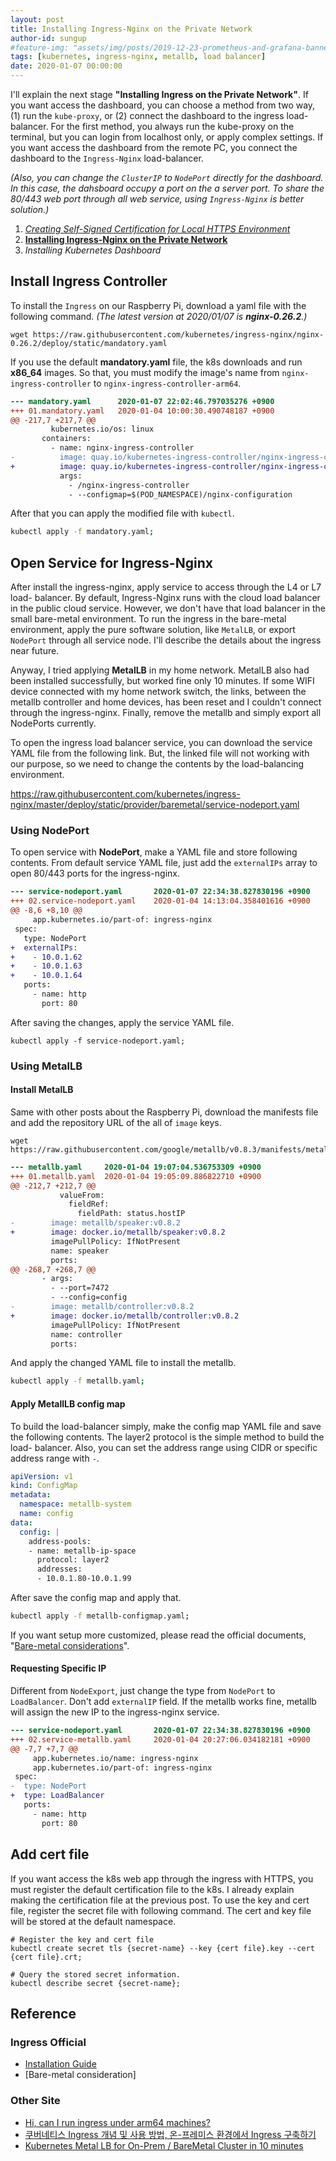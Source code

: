 ```yaml
---
layout: post
title: Installing Ingress-Nginx on the Private Network
author-id: sungup
#feature-img: "assets/img/posts/2019-12-23-prometheus-and-grafana-banner.jpeg"
tags: [kubernetes, ingress-nginx, metallb, load balancer]
date: 2020-01-07 00:00:00
---
```


I'll explain the next stage **"Installing Ingress on the Private Network"**. If
you want access the dashboard, you can choose a method from two way, (1) run the
`kube-proxy`, or (2) connect the dashboard to the ingress load-balancer. For
the first method, you always run the kube-proxy on the terminal, but you can
login from localhost only, or apply complex settings. If you want access the
dashboard from the remote PC, you connect the dashboard to the `Ingress-Nginx`
load-balancer.

*(Also, you can change the `ClusterIP` to `NodePort` directly for the dashboard.
In this case, the dahsboard occupy a port on the a server port. To share the
80/443 web port through all web service, using `Ingress-Nginx` is better
solution.)*

1. *[Creating Self-Signed Certification for Local HTTPS Environment]*
2. **[Installing Ingress-Nginx on the Private Network]**
3. *Installing Kubernetes Dashboard*

## Install Ingress Controller

To install the `Ingress` on our Raspberry Pi, download a yaml file with the
following command. *(The latest version at 2020/01/07 is **nginx-0.26.2**.)*

```shell
wget https://raw.githubusercontent.com/kubernetes/ingress-nginx/nginx-0.26.2/deploy/static/mandatory.yaml
```

If you use the default **mandatory.yaml** file, the k8s downloads and run
**x86_64** images. So that, you must modify the image's name from
`nginx-ingress-controller` to `nginx-ingress-controller-arm64`.

```diff
--- mandatory.yaml      2020-01-07 22:02:46.797035276 +0900
+++ 01.mandatory.yaml   2020-01-04 10:00:30.490748187 +0900
@@ -217,7 +217,7 @@
         kubernetes.io/os: linux
       containers:
         - name: nginx-ingress-controller
-          image: quay.io/kubernetes-ingress-controller/nginx-ingress-controller:0.26.2
+          image: quay.io/kubernetes-ingress-controller/nginx-ingress-controller-arm64:0.26.2
           args:
             - /nginx-ingress-controller
             - --configmap=$(POD_NAMESPACE)/nginx-configuration
```

After that you can apply the modified file with `kubectl`.

```bash
kubectl apply -f mandatory.yaml;
```

## Open Service for Ingress-Nginx

After install the ingress-nginx, apply service to access through the L4 or L7
load- balancer. By default, Ingress-Nginx runs with the cloud load balancer in
the public cloud service. However, we don't have that load balancer in the
small bare-metal environment. To run the ingress in the bare-metal environment,
apply the pure software solution, like `MetalLB`, or export `NodePort` through
all service node. I'll describe the details about the ingress near future.

Anyway, I tried applying **MetalLB** in my home network. MetalLB also had been
installed successfully, but worked fine only 10 minutes. If some WIFI device
connected with my home network switch, the links, between the metallb
controller and home devices, has been reset and I couldn't connect through the
ingress-nginx. Finally, remove the metallb and simply export all NodePorts
currently.

To open the ingress load balancer service, you can download the service YAML
file from the following link. But, the linked file will not working with our
purpose, so we need to change the contents by the load-balancing environment.

<https://raw.githubusercontent.com/kubernetes/ingress-nginx/master/deploy/static/provider/baremetal/service-nodeport.yaml>

### Using NodePort

To open service with **NodePort**, make a YAML file and store following
contents. From default service YAML file, just add the `externalIPs` array to
open 80/443 ports for the ingress-nginx.

```diff
--- service-nodeport.yaml       2020-01-07 22:34:38.827830196 +0900
+++ 02.service-nodeport.yaml    2020-01-04 14:13:04.358401616 +0900
@@ -8,6 +8,10 @@
     app.kubernetes.io/part-of: ingress-nginx
 spec:
   type: NodePort
+  externalIPs:
+    - 10.0.1.62
+    - 10.0.1.63
+    - 10.0.1.64
   ports:
     - name: http
       port: 80
```

After saving the changes, apply the service YAML file.

```shell
kubectl apply -f service-nodeport.yaml;
```

### Using MetalLB

#### Install MetalLB

Same with other posts about the Raspberry Pi, download the manifests file and
add the repository URL of the all of `image` keys.

```shell
wget https://raw.githubusercontent.com/google/metallb/v0.8.3/manifests/metallb.yaml;
```

```diff
--- metallb.yaml     2020-01-04 19:07:04.536753309 +0900
+++ 01.metallb.yaml  2020-01-04 19:05:09.886822710 +0900
@@ -212,7 +212,7 @@
           valueFrom:
             fieldRef:
               fieldPath: status.hostIP
-        image: metallb/speaker:v0.8.2
+        image: docker.io/metallb/speaker:v0.8.2
         imagePullPolicy: IfNotPresent
         name: speaker
         ports:
@@ -268,7 +268,7 @@
       - args:
         - --port=7472
         - --config=config
-        image: metallb/controller:v0.8.2
+        image: docker.io/metallb/controller:v0.8.2
         imagePullPolicy: IfNotPresent
         name: controller
         ports:
```

And apply the changed YAML file to install the metallb.

```bash
kubectl apply -f metallb.yaml;
```

#### Apply MetallLB config map

To build the load-balancer simply, make the config map YAML file and save the
following contents. The layer2 protocol is the simple method to build the load-
balancer. Also, you can set the address range using CIDR or specific address
range with `-`.

```yaml
apiVersion: v1
kind: ConfigMap
metadata:
  namespace: metallb-system
  name: config
data:
  config: |
    address-pools:
    - name: metallb-ip-space
      protocol: layer2
      addresses:
      - 10.0.1.80-10.0.1.99
```

After save the config map and apply that.

```bash
kubectl apply -f metallb-configmap.yaml;
```

If you want setup more customized, please read the official documents,
"[Bare-metal considerations]".

#### Requesting Specific IP

Different from `NodeExport`, just change the type from `NodePort` to
`LoadBalancer`. Don't add `externalIP` field. If the metallb works fine,
metallb will assign the new IP to the ingress-nginx service.

```diff
--- service-nodeport.yaml       2020-01-07 22:34:38.827830196 +0900
+++ 02.service-metallb.yaml     2020-01-04 20:27:06.034182181 +0900
@@ -7,7 +7,7 @@
     app.kubernetes.io/name: ingress-nginx
     app.kubernetes.io/part-of: ingress-nginx
 spec:
-  type: NodePort
+  type: LoadBalancer
   ports:
     - name: http
       port: 80
```

## Add cert file

If you want access the k8s web app through the ingress with HTTPS, you must
register the default certification file to the k8s. I already explain making
the certification file at the previous post. To use the key and cert file,
register the secret file with following command. The cert and key file will be
stored at the default namespace.

```shell
# Register the key and cert file
kubectl create secret tls {secret-name} --key {cert file}.key --cert {cert file}.crt;

# Query the stored secret information.
kubectl describe secret {secret-name};
```

## Reference

### Ingress Official

- [Installation Guide]
- [Bare-metal consideration]

### Other Site

- [Hi, can I run ingress under arm64 machines?]
- [쿠버네티스 Ingress 개념 및 사용 방법, 온-프레미스 환경에서 Ingress 구축하기]
- [Kubernetes Metal LB for On-Prem / BareMetal Cluster in 10 minutes]

[Hi, can I run ingress under arm64 machines?]: https://github.com/kubernetes/ingress-nginx/issues/1051
[쿠버네티스 Ingress 개념 및 사용 방법, 온-프레미스 환경에서 Ingress 구축하기]: https://m.blog.naver.com/PostView.nhn?blogId=alice_k106&logNo=221502890249&categoryNo=20&proxyReferer=&proxyReferer=https%3A%2F%2Fwww.google.com%2F
[Installation Guide]: https://kubernetes.github.io/ingress-nginx/deploy/
[Bare-metal considerations]: https://kubernetes.github.io/ingress-nginx/deploy/baremetal/
[Kubernetes Metal LB for On-Prem / BareMetal Cluster in 10 minutes]: https://medium.com/@JockDaRock/kubernetes-metal-lb-for-on-prem-baremetal-cluster-in-10-minutes-c2eaeb3fe813

[Creating Self-Signed Certification for Local HTTPS Environment]: /2020/01/06/Creating-Self-Signed-Certification-for-Local-HTTPS-Environment.html
[Installing Ingress-Nginx on the Private Network]: /2020/01/07/Installing-Ingress-Nginx-on-the-Private-Network.html
